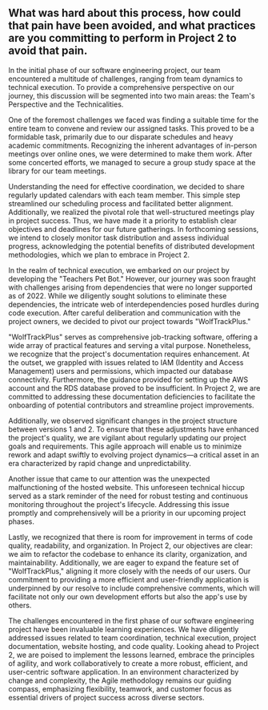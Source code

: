 ## What was hard about this process, how could that pain have been avoided, and what practices are you committing to perform in Project 2 to avoid that pain. ##

In the initial phase of our software engineering project, our team encountered a multitude of challenges, ranging from team dynamics to technical execution. To provide a comprehensive perspective on our journey, this discussion will be segmented into two main areas: the Team's Perspective and the Technicalities.

One of the foremost challenges we faced was finding a suitable time for the entire team to convene and review our assigned tasks. This proved to be a formidable task, primarily due to our disparate schedules and heavy academic commitments. Recognizing the inherent advantages of in-person meetings over online ones, we were determined to make them work. After some concerted efforts, we managed to secure a group study space at the library for our team meetings.

Understanding the need for effective coordination, we decided to share regularly updated calendars with each team member. This simple step streamlined our scheduling process and facilitated better alignment. Additionally, we realized the pivotal role that well-structured meetings play in project success. Thus, we have made it a priority to establish clear objectives and deadlines for our future gatherings. In forthcoming sessions, we intend to closely monitor task distribution and assess individual progress, acknowledging the potential benefits of distributed development methodologies, which we plan to embrace in Project 2.

In the realm of technical execution, we embarked on our project by developing the "Teachers Pet Bot." However, our journey was soon fraught with challenges arising from dependencies that were no longer supported as of 2022. While we diligently sought solutions to eliminate these dependencies, the intricate web of interdependencies posed hurdles during code execution. After careful deliberation and communication with the project owners, we decided to pivot our project towards "WolfTrackPlus."

"WolfTrackPlus" serves as comprehensive job-tracking software, offering a wide array of practical features and serving a vital purpose. Nonetheless, we recognize that the project's documentation requires enhancement. At the outset, we grappled with issues related to IAM (Identity and Access Management) users and permissions, which impacted our database connectivity. Furthermore, the guidance provided for setting up the AWS account and the RDS database proved to be insufficient. In Project 2, we are committed to addressing these documentation deficiencies to facilitate the onboarding of potential contributors and streamline project improvements.

Additionally, we observed significant changes in the project structure between versions 1 and 2. To ensure that these adjustments have enhanced the project's quality, we are vigilant about regularly updating our project goals and requirements. This agile approach will enable us to minimize rework and adapt swiftly to evolving project dynamics—a critical asset in an era characterized by rapid change and unpredictability.

Another issue that came to our attention was the unexpected malfunctioning of the hosted website. This unforeseen technical hiccup served as a stark reminder of the need for robust testing and continuous monitoring throughout the project's lifecycle. Addressing this issue promptly and comprehensively will be a priority in our upcoming project phases.

Lastly, we recognized that there is room for improvement in terms of code quality, readability, and organization. In Project 2, our objectives are clear: we aim to refactor the codebase to enhance its clarity, organization, and maintainability. Additionally, we are eager to expand the feature set of "WolfTrackPlus," aligning it more closely with the needs of our users. Our commitment to providing a more efficient and user-friendly application is underpinned by our resolve to include comprehensive comments, which will facilitate not only our own development efforts but also the app's use by others.

The challenges encountered in the first phase of our software engineering project have been invaluable learning experiences. We have diligently addressed issues related to team coordination, technical execution, project documentation, website hosting, and code quality. Looking ahead to Project 2, we are poised to implement the lessons learned, embrace the principles of agility, and work collaboratively to create a more robust, efficient, and user-centric software application. In an environment characterized by change and complexity, the Agile methodology remains our guiding compass, emphasizing flexibility, teamwork, and customer focus as essential drivers of project success across diverse sectors.
